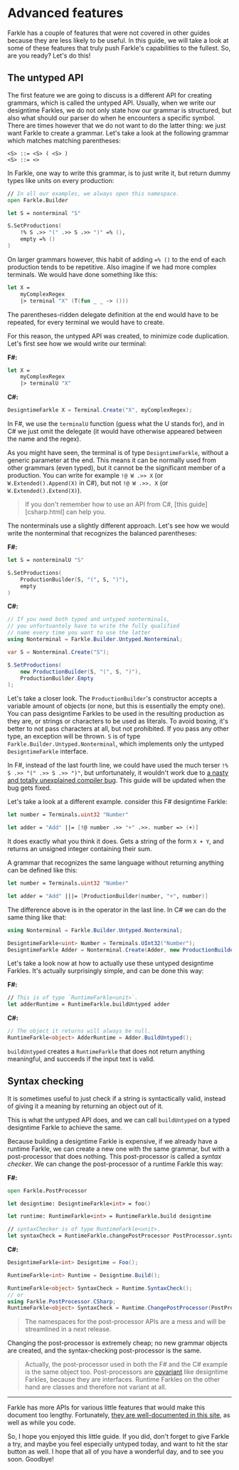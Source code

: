 # Advanced features

Farkle has a couple of features that were not covered in other guides because they are less likely to be useful. In this guide, we will take a look at some of these features that truly push Farkle's capabilities to the fullest. So, are you ready? Let's do this!

## The untyped API

The first feature we are going to discuss is a different API for creating grammars, which is called the untyped API. Usually, when we write our designtime Farkles, we do not only state how our grammar is structured, but also what should our parser do when he encounters a specific symbol. There are times however that we do not want to do the latter thing: we just want Farkle to create a grammar. Let's take a look at the following grammar which matches matching parentheses:

```
<S> ::= <S> ( <S> )
<S> ::= <>
```

In Farkle, one way to write this grammar, is to just write it, but return dummy types like units on every production:

``` fsharp
// In all our examples, we always open this namespace.
open Farkle.Builder

let S = nonterminal "S"

S.SetProductions(
    !% S .>> "(" .>> S .>> ")" =% (),
    empty =% ()
)
```

On larger grammars however, this habit of adding `=% ()` to the end of each production tends to be repetitive. Also imagine if we had more complex terminals. We would have done something like this:

``` fsharp
let X =
    myComplexRegex
    |> terminal "X" (T(fun _ _ -> ()))
```

The parentheses-ridden delegate definition at the end would have to be repeated, for every terminal we would have to create.

For this reason, the untyped API was created, to minimize code duplication. Let's first see how we would write our terminal:

__F#:__
``` fsharp
let X =
    myComplexRegex
    |> terminalU "X"
```

__C#:__
``` csharp
DesigntimeFarkle X = Terminal.Create("X", myComplexRegex);
```

In F#, we use the `terminalU` function (guess what the U stands for), and in C# we just omit the delegate (it would have otherwise appeared between the name and the regex).

As you might have seen, the terminal is of type `DesigntimeFarkle`, without a generic parameter at the end. This means it can be normally used from other grammars (even typed), but it cannot be the significant member of a production. You can write for example `!@ W .>> X` (or `W.Extended().Append(X)` in C#), but not `!@ W .>>. X` (or `W.Extended().Extend(X)`).

> If you don't remember how to use an API from C#, [this guide][csharp.html] can help you.

The nonterminals use a slightly different approach. Let's see how we would write the nonterminal that recognizes the balanced parentheses:

__F#:__
``` fsharp
let S = nonterminalU "S"

S.SetProductions(
    ProductionBuilder(S, "(", S, ")"),
    empty
)
```

__C#:__
``` csharp
// If you need both typed and untyped nonterminals,
// you unfortuantely have to write the fully qualified
// name every time you want to use the latter
using Nonterminal = Farkle.Builder.Untyped.Nonterminal;

var S = Nonterminal.Create("S");

S.SetProductions(
    new ProductionBuilder(S, "(", S, ")"),
    ProductionBuilder.Empty
);
```

Let's take a closer look. The `ProductionBuilder`'s constructor accepts a variable amount of objects (or none, but this is essentially the empty one). You can pass designtime Farkles to be used in the resulting production as they are, or strings or characters to be used as literals. To avoid boxing, it's better to not pass characters at all, but not prohibited. If you pass any other type, an exception will be thrown. `S` is of type `Farkle.Builder.Untyped.Nonterminal`, which implements only the untyped `DesigntimeFarkle` interface.

In F#, instead of the last fourth line, we could have used the much terser `!% S .>> "(" .>> S .>> ")"`, but unfortunately, it wouldn't work due to [a nasty and totally unexplained compiler bug][issue-7917]. This guide will be updated when the bug gets fixed.

Let's take a look at a different example. consider this F# designtime Farkle:

``` fsharp
let number = Terminals.uint32 "Number"

let adder = "Add" ||= [!@ number .>> "+" .>>. number => (+)]
```

It does exactly what you think it does. Gets a string of the form `X + Y`, and returns an unsigned integer containing their sum.

A grammar that recognizes the same language without returning anything can be defined like this:

``` fsharp
let number = Terminals.uint32 "Number"

let adder = "Add" |||= [ProductionBuilder(number, "+", number)]
```

The difference above is in the operator in the last line. In C# we can do the same thing like that:

``` csharp
using Nonterminal = Farkle.Builder.Untyped.Nonterminal;

DesigntimeFarkle<uint> Number = Terminals.UInt32("Number");
DesigntimeFarkle Adder = Nonterminal.Create(Adder, new ProductionBuilder(Number, "+", Number))
```

Let's take a look now at how to actually use these untyped designtime Farkles. It's actually surprisingly simple, and can be done this way:

__F#:__
``` fsharp
// This is of type `RuntimeFarkle<unit>`.
let adderRuntime = RuntimeFarkle.buildUntyped adder
```

__C#:__
``` csharp
// The object it returns will always be null.
RuntimeFarkle<object> AdderRuntime = Adder.BuildUntyped();
```

`buildUntyped` creates a `RuntimeFarkle` that does not return anything meaningful, and succeeds if the input text is valid.

## Syntax checking

It is sometimes useful to just check if a string is syntactically valid, instead of giving it a meaning by returning an object out of it.

This is what the untyped API does, and we can call `buildUntyped` on a typed designtime Farkle to achieve the same.

Because building a designtime Farkle is expensive, if we already have a runtime Farkle, we can create a new one with the same grammar, but with a post-processor that does nothing. This post-processor is called a _syntax checker_. We can change the post-processor of a runtime Farkle this way:

__F#:__
``` fsharp
open Farkle.PostProcessor

let designtime: DesigntimeFarkle<int> = foo()

let runtime: RuntimeFarkle<int> = RuntimeFarkle.build designtime

// syntaxChecker is of type RuntimeFarkle<unit>.
let syntaxCheck = RuntimeFarkle.changePostProcessor PostProcessor.syntaxCheck runtime
```

__C#:__
``` csharp
DesigntimeFarkle<int> Designtime = Foo();

RuntimeFarkle<int> Runtime = Designtime.Build();

RuntimeFarkle<object> SyntaxCheck = Runtime.SyntaxCheck();
// or
using Farkle.PostProcessor.CSharp;
RuntimeFarkle<object> SyntaxCheck = Runtime.ChangePostProcessor(PostProcessor.SyntaxChecker);
```

> The namespaces for the post-processor APIs are a mess and will be streamlined in a next release.

Changing the post-processor is extremely cheap; no new grammar objects are created, and the syntax-checking post-processor is the same.

> Actually, the post-processor used in both the F# and the C# example is the same object too. Post-processors are [covariant][covariance] like designtime Farkles, because they are interfaces. Runtime Farkles on the other hand are classes and therefore not variant at all.

---

Farkle has more APIs for various little features that would make this document too lengthy. Fortunately, [they are well-documented in this site](reference.html), as well as while you code.

So, I hope you enjoyed this little guide. If you did, don't forget to give Farkle a try, and maybe you feel especially untyped today, and want to hit the star button as well. I hope that all of you have a wonderful day, and to see you soon. Goodbye!

[issue-7917]: https://github.com/dotnet/fsharp/issues/7917
[covariance]: https://docs.microsoft.com/en-us/dotnet/csharp/programming-guide/concepts/covariance-contravariance/

